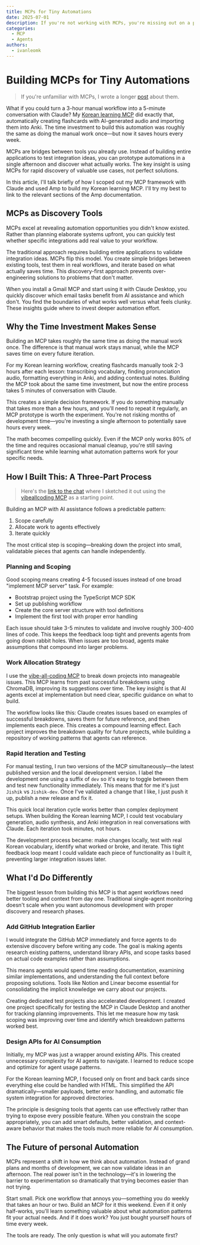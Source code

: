 ```yaml
---
title: MCPs for Tiny Automations
date: 2025-07-01
description: If you're not working with MCPs, you're missing out on a powerful tool for rapid prototyping and automation.
categories:
  - MCP
  - Agents
authors:
  - ivanleomk
---
```


# Building MCPs for Tiny Automations

> If you're unfamiliar with MCPs, I wrote a longer [post](/blog/simple-mcps) about them.

What if you could turn a 3-hour manual workflow into a 5-minute conversation with Claude? My [Korean learning MCP](https://github.com/ivanleomk/Jishik) did exactly that, automatically creating flashcards with AI-generated audio and importing them into Anki. The time investment to build this automation was roughly the same as doing the manual work once—but now it saves hours every week.

MCPs are bridges between tools you already use. Instead of building entire applications to test integration ideas, you can prototype automations in a single afternoon and discover what actually works. The key insight is using MCPs for rapid discovery of valuable use cases, not perfect solutions.

In this article, I'll talk briefly of how I scoped out my MCP framework with Claude and used Amp to build my Korean learning MCP. I'll try my best to link to the relevant sections of the Amp documentation.

## MCPs as Discovery Tools

MCPs excel at revealing automation opportunities you didn't know existed. Rather than planning elaborate systems upfront, you can quickly test whether specific integrations add real value to your workflow.

The traditional approach requires building entire applications to validate integration ideas. MCPs flip this model. You create simple bridges between existing tools, test them in real workflows, and iterate based on what actually saves time. This discovery-first approach prevents over-engineering solutions to problems that don't matter.

When you install a Gmail MCP and start using it with Claude Desktop, you quickly discover which email tasks benefit from AI assistance and which don't. You find the boundaries of what works well versus what feels clunky. These insights guide where to invest deeper automation effort.

## Why the Time Investment Makes Sense

Building an MCP takes roughly the same time as doing the manual work once. The difference is that manual work stays manual, while the MCP saves time on every future iteration.

For my Korean learning workflow, creating flashcards manually took 2-3 hours after each lesson: transcribing vocabulary, finding pronunciation audio, formatting everything in Anki, and adding contextual notes. Building the MCP took about the same time investment, but now the entire process takes 5 minutes of conversation with Claude.

This creates a simple decision framework. If you do something manually that takes more than a few hours, and you'll need to repeat it regularly, an MCP prototype is worth the experiment. You're not risking months of development time—you're investing a single afternoon to potentially save hours every week.

The math becomes compelling quickly. Even if the MCP only works 80% of the time and requires occasional manual cleanup, you're still saving significant time while learning what automation patterns work for your specific needs.

## How I Built This: A Three-Part Process

> Here's the [link to the chat](https://claude.ai/share/994e73d0-14ca-459a-9b81-3d2581604352) where I sketched it out using the [vibeallcoding MCP](https://github.com/essencevc/vibeallcoding) as a starting point.

Building an MCP with AI assistance follows a predictable pattern:

1. Scope carefully
2. Allocate work to agents effectively
3. Iterate quickly

The most critical step is scoping—breaking down the project into small, validatable pieces that agents can handle independently.

### Planning and Scoping

Good scoping means creating 4-5 focused issues instead of one broad "implement MCP server" task. For example:

- Bootstrap project using the TypeScript MCP SDK
- Set up publishing workflow
- Create the core server structure with tool definitions
- Implement the first tool with proper error handling

Each issue should take 3-5 minutes to validate and involve roughly 300-400 lines of code. This keeps the feedback loop tight and prevents agents from going down rabbit holes. When issues are too broad, agents make assumptions that compound into larger problems.

### Work Allocation Strategy

I use the [vibe-all-coding MCP](https://github.com/essencevc/vibeallcoding) to break down projects into manageable issues. This MCP learns from past successful breakdowns using ChromaDB, improving its suggestions over time. The key insight is that AI agents excel at implementation but need clear, specific guidance on what to build.

The workflow looks like this: Claude creates issues based on examples of successful breakdowns, saves them for future reference, and then implements each piece. This creates a compound learning effect. Each project improves the breakdown quality for future projects, while building a repository of working patterns that agents can reference.

### Rapid Iteration and Testing

For manual testing, I run two versions of the MCP simultaneously—the latest published version and the local development version. I label the development one using a suffix of `dev` so it's easy to toggle between them and test new functionality immediately. This means that for me it's just `Jishik` vs `Jishik-dev`. Once I've validated a change that I like, I just push it up, publish a new release and fix it.

This quick local iteration cycle works better than complex deployment setups. When building the Korean learning MCP, I could test vocabulary generation, audio synthesis, and Anki integration in real conversations with Claude. Each iteration took minutes, not hours.

The development process became: make changes locally, test with real Korean vocabulary, identify what worked or broke, and iterate. This tight feedback loop meant I could validate each piece of functionality as I built it, preventing larger integration issues later.

## What I'd Do Differently

The biggest lesson from building this MCP is that agent workflows need better tooling and context from day one. Traditional single-agent monitoring doesn't scale when you want autonomous development with proper discovery and research phases.

### Add GitHub Integration Earlier

I would integrate the GitHub MCP immediately and force agents to do extensive discovery before writing any code. The goal is making agents research existing patterns, understand library APIs, and scope tasks based on actual code examples rather than assumptions.

This means agents would spend time reading documentation, examining similar implementations, and understanding the full context before proposing solutions. Tools like Notion and Linear become essential for consolidating the implicit knowledge we carry about our projects.

Creating dedicated test projects also accelerated development. I created one project specifically for testing the MCP in Claude Desktop and another for tracking planning improvements. This let me measure how my task scoping was improving over time and identify which breakdown patterns worked best.

### Design APIs for AI Consumption

Initially, my MCP was just a wrapper around existing APIs. This created unnecessary complexity for AI agents to navigate. I learned to reduce scope and optimize for agent usage patterns.

For the Korean learning MCP, I focused only on front and back cards since everything else could be handled with HTML. This simplified the API dramatically—smaller payloads, better error handling, and automatic file system integration for approved directories.

The principle is designing tools that agents can use effectively rather than trying to expose every possible feature. When you constrain the scope appropriately, you can add smart defaults, better validation, and context-aware behavior that makes the tools much more reliable for AI consumption.

## The Future of personal Automation

MCPs represent a shift in how we think about automation. Instead of grand plans and months of development, we can now validate ideas in an afternoon. The real power isn't in the technology—it's in lowering the barrier to experimentation so dramatically that trying becomes easier than not trying.

Start small. Pick one workflow that annoys you—something you do weekly that takes an hour or two. Build an MCP for it this weekend. Even if it only half-works, you'll learn something valuable about what automation patterns fit your actual needs. And if it does work? You just bought yourself hours of time every week.

The tools are ready. The only question is what will you automate first?
